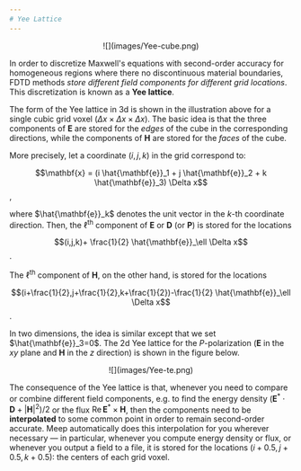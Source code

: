 ```yaml
---
# Yee Lattice
---
```


<center>
![](images/Yee-cube.png)
</center>

In order to discretize Maxwell's equations with second-order accuracy for homogeneous regions where there no discontinuous material boundaries, FDTD methods *store different field components for different grid locations*. This discretization is known as a **Yee lattice**.

The form of the Yee lattice in 3d is shown in the illustration above for a single cubic grid voxel ($\Delta x \times \Delta x \times \Delta x$). The basic idea is that the three components of **E** are stored for the *edges* of the cube in the corresponding directions, while the components of **H** are stored for the *faces* of the cube.

More precisely, let a coordinate $(i,j,k)$ in the grid correspond to:

$$\mathbf{x} = (i \hat{\mathbf{e}}_1 + j \hat{\mathbf{e}}_2 + k \hat{\mathbf{e}}_3) \Delta x$$,

where $\hat{\mathbf{e}}_k$ denotes the unit vector in the *k*-th coordinate direction. Then, the $\ell$<sup>th</sup> component of $\mathbf{E}$ or $\mathbf{D}$ (or $\mathbf{P}$) is stored for the locations

$$(i,j,k)+ \frac{1}{2} \hat{\mathbf{e}}_\ell  \Delta x$$.

The $\ell$<sup>th</sup> component of $\mathbf{H}$, on the other hand, is stored for the locations

$$(i+\frac{1}{2},j+\frac{1}{2},k+\frac{1}{2})-\frac{1}{2} \hat{\mathbf{e}}_\ell  \Delta x$$.

In two dimensions, the idea is similar except that we set $\hat{\mathbf{e}}_3=0$. The 2d Yee lattice for the <i>P</i>-polarization (**E** in the *xy* plane and **H** in the *z* direction) is shown in the figure below.  

<center>
![](images/Yee-te.png)
</center>

The consequence of the Yee lattice is that, whenever you need to compare or combine different field components, e.g. to find the energy density $(\mathbf{E}^* \cdot \mathbf{D} + |\mathbf{H}|^2)/2$ or the flux $\textrm{Re}\, \mathbf{E}^* \times \mathbf{H}$, then the components need to be **interpolated** to some common point in order to remain second-order accurate. Meep automatically does this interpolation for you wherever necessary &mdash; in particular, whenever you compute energy density or flux, or whenever you output a field to a file, it is stored for the locations $(i+0.5,j+0.5,k+0.5)$: the centers of each grid voxel.
